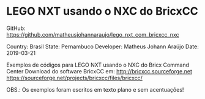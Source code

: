# LEGO NXT usando o NXC do BricxCC

GitHub: https://github.com/matheusjohannaraujo/lego_nxt_com_bricxcc_nxc

Country: Brasil
State: Pernambuco
Developer: Matheus Johann Araújo
Date: 2019-03-21

Exemplos de códigos para LEGO NXT usando o NXC do Bricx Command Center
Download do software BricxCC em:
    http://bricxcc.sourceforge.net
    https://sourceforge.net/projects/bricxcc/files/bricxcc/
    
OBS.: Os exemplos foram escritos em texto plano e sem acentuações!